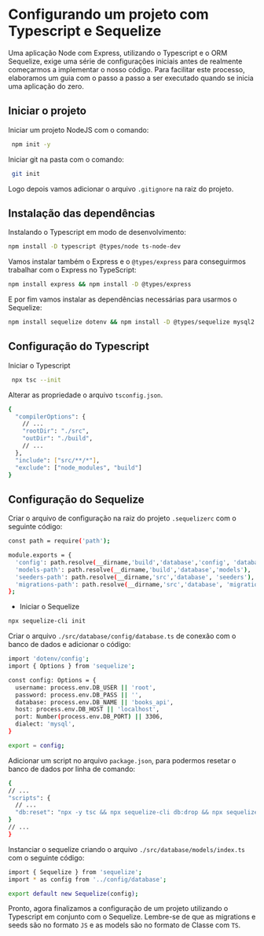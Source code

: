 # Configurando um projeto com Typescript e Sequelize

Uma aplicação Node com Express, utilizando o Typescript e o ORM Sequelize, exige uma série de configurações iniciais antes de realmente começarmos a implementar o nosso código. Para facilitar este processo, elaboramos um guia com o passo a passo a ser executado quando se inicia uma aplicação do zero.

## Iniciar o projeto

Iniciar um projeto NodeJS com o comando:
```sh
 npm init -y
 ```
Iniciar git na pasta com o comando:
```sh
 git init
 ```
Logo depois vamos adicionar o arquivo `.gitignore` na raiz do projeto.

## Instalação das dependências

Instalando o Typescript em modo de desenvolvimento:
```sh
npm install -D typescript @types/node ts-node-dev
```
Vamos instalar também o Express e o `@types/express` para conseguirmos trabalhar com o Express no TypeScript:
```sh
npm install express && npm install -D @types/express
```
E por fim vamos instalar as dependências necessárias para usarmos o Sequelize:
```sh
npm install sequelize dotenv && npm install -D @types/sequelize mysql2 sequelize-cli
```

## Configuração do Typescript

Iniciar o Typescript
```sh
 npx tsc --init
 ```
Alterar as propriedade o arquivo `tsconfig.json`.
```sh
{
  "compilerOptions": {
    // ...
    "rootDir": "./src",
    "outDir": "./build",
    // ...
  },
  "include": ["src/**/*"],
  "exclude": ["node_modules", "build"]
}
```

## Configuração do Sequelize

Criar o arquivo de configuração na raiz do projeto `.sequelizerc` com o seguinte código:
```sh
const path = require('path');

module.exports = {
  'config': path.resolve(__dirname,'build','database','config', 'database.js'),
  'models-path': path.resolve(__dirname,'build','database','models'),
  'seeders-path': path.resolve(__dirname,'src','database', 'seeders'),
  'migrations-path': path.resolve(__dirname,'src','database', 'migrations'),
};
```

- Iniciar o Sequelize 
```sh
npx sequelize-cli init
```

Criar o arquivo `./src/database/config/database.ts` de conexão com o banco de dados e adicionar o código:
```sh
import 'dotenv/config';
import { Options } from 'sequelize';

const config: Options = {
  username: process.env.DB_USER || 'root',
  password: process.env.DB_PASS || '',
  database: process.env.DB_NAME || 'books_api',
  host: process.env.DB_HOST || 'localhost',
  port: Number(process.env.DB_PORT) || 3306,
  dialect: 'mysql',
}

export = config;
```

Adicionar um script no arquivo `package.json`, para podermos resetar o banco de dados por linha de comando:
```sh
{
// ...
"scripts": {
  // ...
  "db:reset": "npx -y tsc && npx sequelize-cli db:drop && npx sequelize-cli db:create && npx sequelize-cli db:migrate && npx sequelize-cli db:seed:all"
}
// ...
}
```

Instanciar o sequelize criando o arquivo `./src/database/models/index.ts` com o seguinte código:
```sh
import { Sequelize } from 'sequelize';
import * as config from '../config/database';

export default new Sequelize(config);
```

Pronto, agora finalizamos a configuração de um projeto utilizando o Typescript em conjunto com o Sequelize. Lembre-se de que as migrations e seeds são no formato `JS` e as models são no formato de Classe com `TS`.
